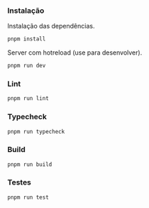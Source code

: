 
### Instalação



Instalação das dependências.

```bash
pnpm install
```

Server com hotreload (use para desenvolver).

```bash
pnpm run dev
```

### Lint

```bash
pnpm run lint
```

### Typecheck

```bash
pnpm run typecheck
```

### Build

```bash
pnpm run build
```

### Testes

```bash
pnpm run test
```

